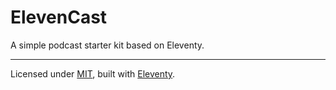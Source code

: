 # ElevenCast

A simple podcast starter kit based on Eleventy.

---
Licensed under [MIT](LICENSE.md),
built with [Eleventy](https://www.11ty.dev/).
